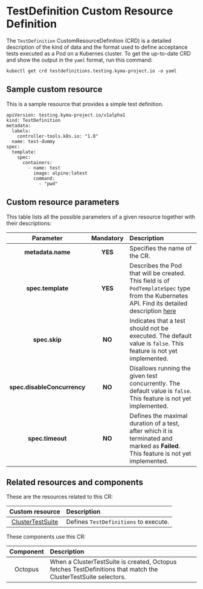 # TestDefinition Custom Resource Definition

The `TestDefinition` CustomResourceDefinition (CRD) is a detailed description of the kind of data and the format used to define acceptance tests executed as a Pod 
on a Kubernes cluster. 
To get the up-to-date CRD and show the output in the `yaml` format, run this command:

```
kubectl get crd testdefinitions.testing.kyma-project.io -o yaml
```

## Sample custom resource
This is a sample resource that provides a simple test definition. 

```
apiVersion: testing.kyma-project.io/v1alpha1
kind: TestDefinition
metadata:
  labels:
    controller-tools.k8s.io: "1.0"
  name: test-dummy
spec:
  template:
    spec:
      containers:
        - name: test
          image: alpine:latest
          command:
            - "pwd"
```

## Custom resource parameters

This table lists all the possible parameters of a given resource together with their descriptions:


| Parameter   |      Mandatory      |  Description |
|:-----------:|:-------------------:|:-------------|
| **metadata.name** |    **YES**   | Specifies the name of the CR. |
| **spec.template** |    **YES**   | Describes the Pod that will be created. This field is of `PodTemplateSpec` type from the Kubernetes API. Find its detailed description [here](https://kubernetes.io/docs/reference/generated/kubernetes-api/v1.11/#podtemplatespec-v1-core)  |
| **spec.skip**     |    **NO**    | Indicates that a test should not be executed. The default value is `false`. This feature is not yet implemented. |
| **spec.disableConcurrency** | **NO** | Disallows running the given test concurrently. The default value is `false`. This feature is not yet implemented. 
| **spec.timeout** | **NO** | Defines the maximal duration of a test, after which it is terminated and marked as **Failed**. This feature is not yet implemented. 

## Related resources and components

These are the resources related to this CR:

| Custom resource |   Description |
|:----------:|:------|
| [ClusterTestSuite](./crd-cluster-test-suite.md) |  Defines `TestDefinitions` to execute.  |

These components use this CR:

| Component   |   Description |
|:----------:|:------|
| Octopus |  When a ClusterTestSuite is created, Octopus fetches TestDefinitions that match the ClusterTestSuite selectors.  |
